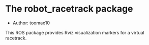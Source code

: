 # The robot_racetrack package

- Author: toomax10

This ROS package provides Rviz visualization markers for a virtual racetrack.
